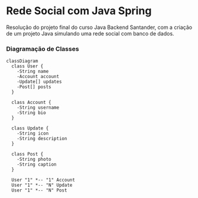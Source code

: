 # Rede Social com Java Spring
Resolução do projeto final do curso Java Backend Santander, com a criação de um projeto Java simulando uma rede social com banco de dados.

### Diagramação de Classes

``` mermaid
classDiagram
  class User {
    -String name
    -Account account
    -Update[] updates
    -Post[] posts
  }

  class Account {
    -String username
    -String bio
  }

  class Update {
    -String icon
    -String description
  }

  class Post {
    -String photo
    -String caption
  }

  User "1" *-- "1" Account
  User "1" *-- "N" Update
  User "1" *-- "N" Post

```
